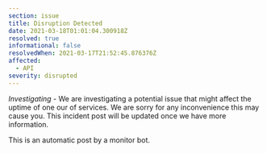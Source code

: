 ```yaml
---
section: issue
title: Disruption Detected
date: 2021-03-18T01:01:04.300918Z
resolved: true
informational: false
resolvedWhen: 2021-03-17T21:52:45.876376Z
affected:
  - API
severity: disrupted
---
```

*Investigating* - We are investigating a potential issue that might affect the uptime of one our of services. We are sorry for any inconvenience this may cause you. This incident post will be updated once we have more information.

This is an automatic post by a monitor bot.
        